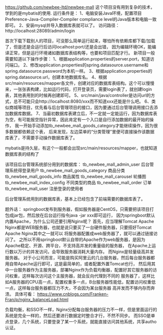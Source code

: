 https://github.com/newbee-ltd/newbee-mall
这个项目没有用到复杂的技术，学到的是mybatis的使用.
运行条件是：
1、电脑安装Java环境，配置项目Preference-Java-Compiler-Compiler compliance level的Java版本和电脑一致即可。
2、安装mysql并导入数据库表就可以了。
访问路径：http://localhost:28089/admin/login



首次下载下载别人的项目，可没那么简单运行起来，哪怕所有依赖库都下载/加载了，但是还是会运行后访问localhost:port/还是会出错，
因为编辑环境OK，能编译正常，但是运行环境诸如数据库表结构等，也要和项目匹配才行。
新项目一般需要知道以下操作步骤：
1、根据application.properties的server.port，知道访问端口。
2、修改application.properties的spring.datasource.username和spring.datasource.password为本机一样。
3、根据application.properties的spring.datasource.url，创建本地数据库名。
4、根据src/main/resources/mapper各文件，创建对应的数据库表结构。这个可以慢慢来，一张张表构建，比如运行代码，打开登录页，需要login表了，就创建login表，其他表用到的时候再创建即可。
5、src/main/java/controller是访问url的方式，总不可能只会http://localhost:8080/xxx而不知道xxx还能是什么吧。
6、类似商城等项目，优先看与后台管理项目的接口，因为要通过后台管理调用接口去添加数据库数据。
7、当最初数据库表建立后，不一定就一定能运行，因为数据库表为空，有可能报空指针异常，因此肯定有一个入口是自行添加数据的最开始的操作，
我一开始手动添加tb_newbee_mall_goods_category才能继续操作，因为很多数据都依赖这个表，
后来发现，左边菜单的“分类管理”里便可直接操作该数据库表了，不需要手动操作数据库表了。

mybatis是持久层，有这个一般都会出现src/main/resources/mapper，也就知道数据库表的结构了

该项目后台管理系统部分用到的数据库：
tb_newbee_mall_admin_user 后台管理系统得登录用户
tb_newbee_mall_goods_category 商品分类
tb_newbee_mall_goods_info 商品属性
tb_newbee_mall_carousel 轮播图
tb_newbee_mall_index_config 不同类型的商品
tb_newbee_mall_order 订单
tb_newbee_mall_user 注册登录的使用者


后台管理系统用到的数据库表，基本上已经包含了前端需要的数据库表了。


题外话：
springboot发布到服务器，假如服务器是CentOS，只需要把该项目打包成jar包，然后放在后台运行指令java -jar xxx即可运行，
因为springboot默认内置Apache，为什么公司还要引用Nginx呢？
首先，应当理解Tomcat Apache Nginx都是WEB服务器，也就是说只要买了一台硬件服务器，只要搭好Tomcat Apache Nginx其中之一就可以
将服务器配置成web服务器了，就可以通过链接访问了。
之所以不用springboot默认自带的Apache作为web服务器，是因为Apache稳定、开源、跨平台，不支持高并发的重量级的服务器，
在Apache上运行数以万计的并发访问，会导致服务器消耗大量内存。
而Nginx是轻量级高并发服务器。
对于小公司而言，可能是购买阿里云的几台服务器，然后每台服务器都用自带Apache运行即可，这是最简单的，或者配置外置Tomcat也行，
然后用其中一台服务器作为主服务器，部署Nginx作为负载均衡器，配置好其它服务器的访问权重，这样每次访问这个主服务器，就会反向代理到不同的
服务器了，这样比如A服务器的CPU高一点，配置权重多一点，B台服务器性能低，配置访问权重低一点，这样每台服务器都压力不大，不会因为某台服务器
高并发而不够内存而奔溃。
具体可看： https://www.cnblogs.com/Franken-Fran/p/nginx_balanceLoad.html


负载均衡，和SSO不一样，Nginx分配每台服务器的压力不一样，但是里面运行的系统是完全一样的，然后还要进行数据定时整合才行，不然不同步。
而SSO是单点登录，几个系统，只要登录了某一个系统，就能直接访问其他系统，共享autho认证。



